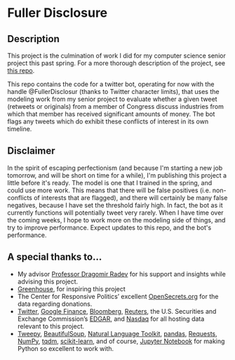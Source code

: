 # Fuller Disclosure

## Description

This project is the culmination of work I did for my computer science senior project this past spring. For a more thorough description of the project, see [this repo](https://github.com/lswainemoore/conflicts_of_interest). 

This repo contains the code for a twitter bot, operating for now with the handle @FullerDisclosur (thanks to Twitter character limits), that uses the modeling work from my senior project to evaluate whether a given tweet (retweets or originals) from a member of Congress discuss industries from which that member has received significant amounts of money. The bot flags any tweets which do exhibit these conflicts of interest in its own timeline.

## Disclaimer

In the spirit of escaping perfectionism (and because I'm starting a new job tomorrow, and will be short on time for a while), I'm publishing this project a little before it's ready. The model is one that I trained in the spring, and could use more work. This means that there will be false positives (i.e. non-conflicts of interests that are flagged), and there will certainly be many false negatives, because I have set the threshold fairly high. In fact, the bot as it currently functions will potentially tweet very rarely.  When I have time over the coming weeks, I hope to work more on the modeling side of things, and try to improve performance. Expect updates to this repo, and the bot's performance.

## A special thanks to...

* My advisor [Professor Dragomir Radev]() for his support and insights while advising this project.
* [Greenhouse](https://allaregreen.us/), for inspiring this project
* The Center for Responsive Politics’ excellent [OpenSecrets.org](https://www.opensecrets.org/) for the data regarding donations.
* [Twitter](https://twitter.com), [Google Finance](https://google.com/finance), [Bloomberg](https://bloomberg.com), [Reuters](http://reuters.com), the U.S. Securities and Exchange Commission’s [EDGAR](https://www.sec.gov/edgar/searchedgar/companysearch.html), and [Nasdaq](http://nasdaq.com) for all hosting data relevant to this project.
* [Tweepy](http://docs.tweepy.org/en/v3.5.0/index.html), [BeautifulSoup](https://www.crummy.com/software/BeautifulSoup/), [Natural Language Toolkit](http://www.nltk.org/), [pandas](http://pandas.pydata.org/), [Requests](http://docs.python-requests.org/en/master/), [NumPy](http://www.numpy.org/), [tqdm](https://pypi.python.org/pypi/tqdm), [scikit-learn](http://scikit-learn.org/), and of course, [Jupyter Notebook](http://jupyter.org/) for making Python so excellent to work with.

